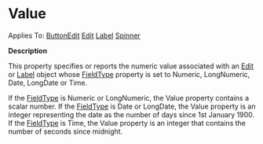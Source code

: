 




<h1 class="heading"><span class="name">Value</span></h1>

Applies To: [ButtonEdit](./buttonedit.md) [Edit](./edit.md) [Label](./label.md) [Spinner](./spinner.md)


**Description**


This property specifies or reports the numeric value associated with an [Edit](./edit.md) or [Label](./label.md) object whose [FieldType](fieldtype.md) property is set to Numeric, LongNumeric, Date, LongDate or Time.


If the [FieldType](fieldtype.md) is Numeric or LongNumeric, the Value property contains a scalar number. If the [FieldType](fieldtype.md) is Date or LongDate, the Value property is an integer representing the date as the number of days since 1st January 1900. If the [FieldType](fieldtype.md) is Time, the Value property is an integer that contains the number of seconds since midnight.



